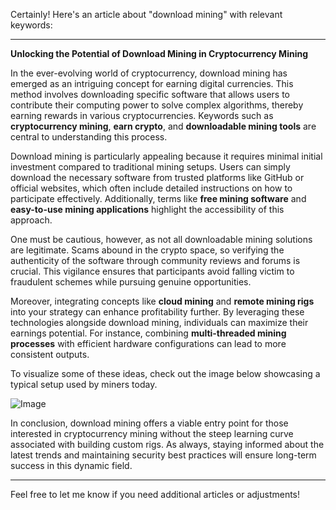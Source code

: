 Certainly! Here's an article about "download mining" with relevant keywords:

---

**Unlocking the Potential of Download Mining in Cryptocurrency Mining**

In the ever-evolving world of cryptocurrency, download mining has emerged as an intriguing concept for earning digital currencies. This method involves downloading specific software that allows users to contribute their computing power to solve complex algorithms, thereby earning rewards in various cryptocurrencies. Keywords such as **cryptocurrency mining**, **earn crypto**, and **downloadable mining tools** are central to understanding this process.

Download mining is particularly appealing because it requires minimal initial investment compared to traditional mining setups. Users can simply download the necessary software from trusted platforms like GitHub or official websites, which often include detailed instructions on how to participate effectively. Additionally, terms like **free mining software** and **easy-to-use mining applications** highlight the accessibility of this approach.

One must be cautious, however, as not all downloadable mining solutions are legitimate. Scams abound in the crypto space, so verifying the authenticity of the software through community reviews and forums is crucial. This vigilance ensures that participants avoid falling victim to fraudulent schemes while pursuing genuine opportunities.

Moreover, integrating concepts like **cloud mining** and **remote mining rigs** into your strategy can enhance profitability further. By leveraging these technologies alongside download mining, individuals can maximize their earnings potential. For instance, combining **multi-threaded mining processes** with efficient hardware configurations can lead to more consistent outputs.

To visualize some of these ideas, check out the image below showcasing a typical setup used by miners today.

![Image](https://github.com/user-attachments/assets/057c907c-805e-4310-a052-f5031067f3de)

In conclusion, download mining offers a viable entry point for those interested in cryptocurrency mining without the steep learning curve associated with building custom rigs. As always, staying informed about the latest trends and maintaining security best practices will ensure long-term success in this dynamic field.

--- 

Feel free to let me know if you need additional articles or adjustments!